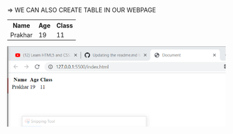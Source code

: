 => WE CAN ALSO CREATE TABLE IN OUR WEBPAGE


<body>
 <table>
  <tr>
   <th>Name</th>
   <th>Age</th>
   <th>Class</th>
  </tr>
  <tr>
   <td>Prakhar</td>
   <td>19</td>
   <td>11</td>
  </tr>
 </table>
</body>

![Table creation with heading](/images/table.PNG)


